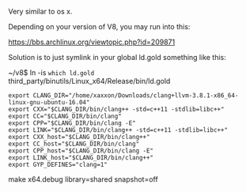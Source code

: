 
Very similar to os x.


Depending on your version of V8, you may run into this:

https://bbs.archlinux.org/viewtopic.php?id=209871

Solution is to just symlink in your global ld.gold something like this:

~/v8$ ln -is `which ld.gold`  third_party/binutils/Linux_x64/Release/bin/ld.gold 


    export CLANG_DIR="/home/xaxxon/Downloads/clang+llvm-3.8.1-x86_64-linux-gnu-ubuntu-16.04"
    export CXX="$CLANG_DIR/bin/clang++ -std=c++11 -stdlib=libc++"
    export CC="$CLANG_DIR/bin/clang"
    export CPP="$CLANG_DIR/bin/clang -E"
    export LINK="$CLANG_DIR/bin/clang++ -std=c++11 -stdlib=libc++"
    export CXX_host="$CLANG_DIR/bin/clang++"
    export CC_host="$CLANG_DIR/bin/clang"
    export CPP_host="$CLANG_DIR/bin/clang -E"
    export LINK_host="$CLANG_DIR/bin/clang++"
    export GYP_DEFINES="clang=1"
				    
make x64.debug library=shared snapshot=off 
